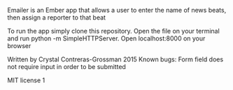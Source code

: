 Emailer is an Ember app that allows a user to enter the name of news beats, then assign a reporter to that beat

To run the app simply clone this repository. Open the file on your terminal and run python -m SimpleHTTPServer. Open localhost:8000 on your browser

Written by Crystal Contreras-Grossman 2015
Known bugs: Form field does not require input in order to be submitted

MIT license
1
